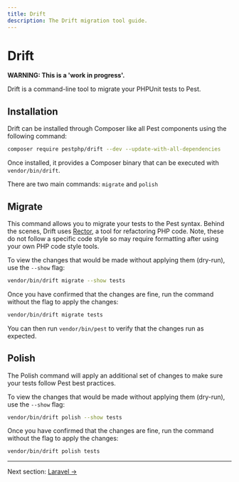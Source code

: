 ```yaml
---
title: Drift
description: The Drift migration tool guide.
---
```


# Drift

**WARNING: This is a 'work in progress'.**

Drift is a command-line tool to migrate your PHPUnit tests to Pest.

## Installation

Drift can be installed through Composer like all Pest components using the following command:

```bash
composer require pestphp/drift --dev --update-with-all-dependencies
```

Once installed, it provides a Composer binary that can be executed with `vendor/bin/drift`.

There are two main commands: `migrate` and `polish`

## Migrate

This command allows you to migrate your tests to the Pest syntax. Behind the scenes, Drift uses [Rector](https://github.com/rectorphp/rector), a tool for refactoring PHP code. Note, these do not follow a specific code style so may require formatting after using your own PHP code style tools.

To view the changes that would be made without applying them (dry-run), use the `--show` flag:

```bash
vendor/bin/drift migrate --show tests
```

Once you have confirmed that the changes are fine, run the command without the flag to apply the changes:

```bash
vendor/bin/drift migrate tests
```

You can then run `vendor/bin/pest` to verify that the changes run as expected.

## Polish

The Polish command will apply an additional set of changes to make sure your tests follow Pest best practices.

To view the changes that would be made without applying them (dry-run), use the `--show` flag:

```bash
vendor/bin/drift polish --show tests
```

Once you have confirmed that the changes are fine, run the command without the flag to apply the changes:

```bash
vendor/bin/drift polish tests
```

---

Next section: [Laravel →](/docs/guides/laravel)
